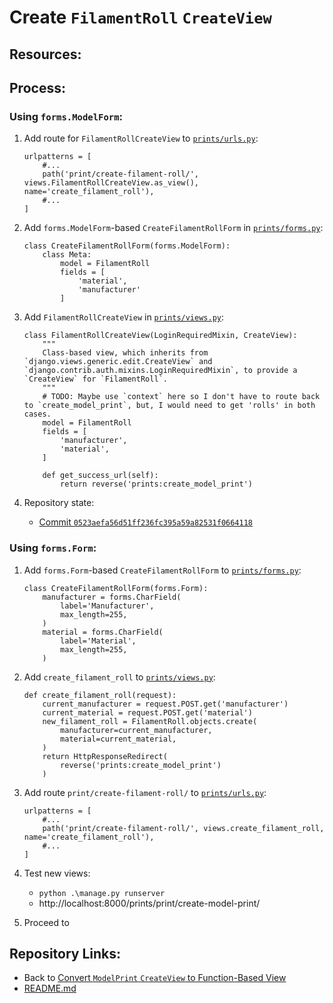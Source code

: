 # Create `FilamentRoll` `CreateView`

## Resources:

## Process:

### Using `forms.ModelForm`:

1. Add route for `FilamentRollCreateView` to [`prints/urls.py`](../prints/urls.py):
    ```
    urlpatterns = [
        #...
        path('print/create-filament-roll/', views.FilamentRollCreateView.as_view(), name='create_filament_roll'),
        #...
    ]
    ```

1. Add `forms.ModelForm`-based `CreateFilamentRollForm` in [`prints/forms.py`](../prints/forms.py):
    ```
    class CreateFilamentRollForm(forms.ModelForm):
        class Meta:
            model = FilamentRoll
            fields = [
                'material',
                'manufacturer'
            ]
    ```

1. Add `FilamentRollCreateView` in [`prints/views.py`](../prints/views.py):
    ```
    class FilamentRollCreateView(LoginRequiredMixin, CreateView):
        """
        Class-based view, which inherits from `django.views.generic.edit.CreateView` and `django.contrib.auth.mixins.LoginRequiredMixin`, to provide a `CreateView` for `FilamentRoll`.
        """
        # TODO: Maybe use `context` here so I don't have to route back to `create_model_print`, but, I would need to get 'rolls' in both cases.
        model = FilamentRoll
        fields = [
            'manufacturer',
            'material',
        ]

        def get_success_url(self):
            return reverse('prints:create_model_print')
    ```

1. Repository state:
    * [Commit `0523aefa56d51ff236fc395a59a82531f0664118`](https://github.com/brucestull/see-3d/tree/0523aefa56d51ff236fc395a59a82531f0664118)

### Using `forms.Form`:

1. Add `forms.Form`-based `CreateFilamentRollForm` to [`prints/forms.py`](../prints/forms.py):
    ```
    class CreateFilamentRollForm(forms.Form):
        manufacturer = forms.CharField(
            label='Manufacturer',
            max_length=255,
        )
        material = forms.CharField(
            label='Material',
            max_length=255,
        )
    ```

1. Add `create_filament_roll` to [`prints/views.py`](../prints/views.py):
    ```
    def create_filament_roll(request):
        current_manufacturer = request.POST.get('manufacturer')
        current_material = request.POST.get('material')
        new_filament_roll = FilamentRoll.objects.create(
            manufacturer=current_manufacturer,
            material=current_material,
        )
        return HttpResponseRedirect(
            reverse('prints:create_model_print')
        )
    ```

1. Add route `print/create-filament-roll/` to [`prints/urls.py`](../prints/urls.py):
    ```
    urlpatterns = [
        #...
        path('print/create-filament-roll/', views.create_filament_roll, name='create_filament_roll'),
        #...
    ]
    ```

1. Test new views:
    * `python .\manage.py runserver`
    * http://localhost:8000/prints/print/create-model-print/

1. Proceed to []()

## Repository Links:
* Back to [Convert `ModelPrint` `CreateView` to Function-Based View](./15_convert_create_view_to_function_based.md)
* [README.md](../README.md)